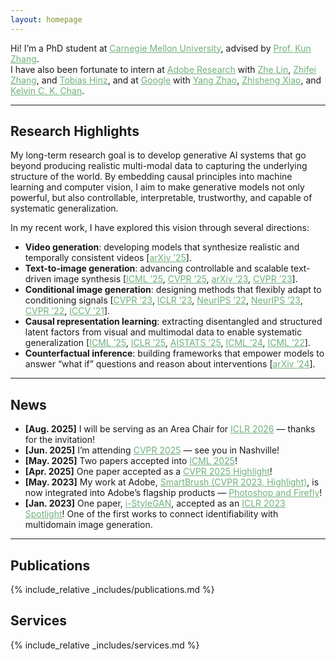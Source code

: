 ```yaml
---
layout: homepage
---
```


Hi! I’m a PhD student at <a href="https://www.cmu.edu/" style="color:#71b07b;">Carnegie Mellon University</a>, advised by <a href="https://www.andrew.cmu.edu/user/kunz1/" style="color:#71b07b;">Prof. Kun Zhang</a>.  
I have also been fortunate to intern at <a href="https://research.adobe.com/" style="color:#71b07b;">Adobe Research</a> with <a href="https://sites.google.com/site/zhelin625/" style="color:#71b07b;">Zhe Lin</a>, <a href="https://zzutk.github.io/" style="color:#71b07b;">Zhifei Zhang</a>, and <a href="https://www.tobiashinz.com/" style="color:#71b07b;">Tobias Hinz</a>, and at <a href="https://research.google/" style="color:#71b07b;">Google</a> with <a href="https://sites.google.com/view/zhao-yang/" style="color:#71b07b;">Yang Zhao</a>, <a href="https://xavierxiao.github.io/" style="color:#71b07b;">Zhisheng Xiao</a>, and <a href="https://ckkelvinchan.github.io/" style="color:#71b07b;">Kelvin C. K. Chan</a>.

---

## Research Highlights

My long-term research goal is to develop generative AI systems that go beyond producing realistic multi-modal data to capturing the underlying structure of the world. By embedding causal principles into machine learning and computer vision, I aim to make generative models not only powerful, but also controllable, interpretable, trustworthy, and capable of systematic generalization.

In my recent work, I have explored this vision through several directions:

- **Video generation**: developing models that synthesize realistic and temporally consistent videos [<a href="https://arxiv.org/pdf/2502.02690" style="color:#71b07b;">arXiv ’25</a>].  
- **Text-to-image generation**: advancing controllable and scalable text-driven image synthesis [<a href="https://openreview.net/pdf?id=hUHRTaTfvZ" style="color:#71b07b;">ICML ’25</a>, <a href="https://openaccess.thecvf.com/content/CVPR2025/papers/Xie_SmartCLIP_Modular_Vision-language_Alignment_with_Identification_Guarantees_CVPR_2025_paper.pdf" style="color:#71b07b;">CVPR ’25</a>, <a href="https://arxiv.org/pdf/2312.03771" style="color:#71b07b;">arXiv ’23</a>, <a href="https://arxiv.org/pdf/2212.05034.pdf" style="color:#71b07b;">CVPR ’23</a>].  
- **Conditional image generation**: designing methods that flexibly adapt to conditioning signals [<a href="https://arxiv.org/pdf/2212.05034.pdf" style="color:#71b07b;">CVPR ’23</a>, <a href="https://openreview.net/pdf?id=U2g8OGONA_V" style="color:#71b07b;">ICLR ’23</a>, <a href="https://openreview.net/pdf?id=RNZ8JOmNaV4" style="color:#71b07b;">NeurIPS ’22</a>, <a href="https://arxiv.org/pdf/2306.12511.pdf" style="color:#71b07b;">NeurIPS ’23</a>, <a href="https://openaccess.thecvf.com/content/CVPR2022/papers/Xu_Maximum_Spatial_Perturbation_Consistency_for_Unpaired_Image-to-Image_Translation_CVPR_2022_paper.pdf" style="color:#71b07b;">CVPR ’22</a>, <a href="https://openaccess.thecvf.com/content/ICCV2021/papers/Xie_Unaligned_Image-to-Image_Translation_by_Learning_to_Reweight_ICCV_2021_paper.pdf" style="color:#71b07b;">ICCV ’21</a>].  
- **Causal representation learning**: extracting disentangled and structured latent factors from visual and multimodal data to enable systematic generalization [<a href="https://openreview.net/pdf?id=cW9Ttnm1aC" style="color:#71b07b;">ICML ’25</a>, <a href="https://arxiv.org/pdf/2306.12511.pdf" style="color:#71b07b;">ICLR ’25</a>, <a href="https://openreview.net/attachment?id=S8lfepB2fz&name=pdf" style="color:#71b07b;">AISTATS ’25</a>, <a href="https://arxiv.org/pdf/2402.05052" style="color:#71b07b;">ICML ’24</a>, <a href="https://proceedings.mlr.press/v162/kong22a/kong22a.pdf" style="color:#71b07b;">ICML ’22</a>].  
- **Counterfactual inference**: building frameworks that empower models to answer “what if” questions and reason about interventions [<a href="https://arxiv.org/pdf/2306.05751" style="color:#71b07b;">arXiv ’24</a>].

---

## News

- **[Aug. 2025]** I will be serving as an Area Chair for <a href="https://iclr.cc/" style="color:#71b07b;">ICLR 2026</a> — thanks for the invitation!  
- **[Jun. 2025]** I’m attending <a href="https://cvpr.thecvf.com/" style="color:#71b07b;">CVPR 2025</a> — see you in Nashville!  
- **[May. 2025]** Two papers accepted into <a href="https://icml.cc/" style="color:#71b07b;">ICML 2025</a>!  
- **[Apr. 2025]** One paper accepted as a <a href="https://cvpr.thecvf.com/" style="color:#71b07b;">CVPR 2025 Highlight</a>!  
- **[May. 2023]** My work at Adobe, <a href="https://arxiv.org/pdf/2212.05034.pdf" style="color:#71b07b;">SmartBrush (CVPR 2023, Highlight)</a>, is now integrated into Adobe’s flagship products — <a href="https://www.adobe.com/products/photoshop/generative-fill.html" style="color:#71b07b;">Photoshop and Firefly</a>!  
- **[Jan. 2023]** One paper, <a href="https://openreview.net/pdf?id=U2g8OGONA_V" style="color:#71b07b;">i-StyleGAN</a>, accepted as an <a href="https://iclr.cc/" style="color:#71b07b;">ICLR 2023 Spotlight</a>! One of the first works to connect identifiability with multidomain image generation.  

---

## Publications  

{% include_relative _includes/publications.md %}  

## Services  

{% include_relative _includes/services.md %}  
